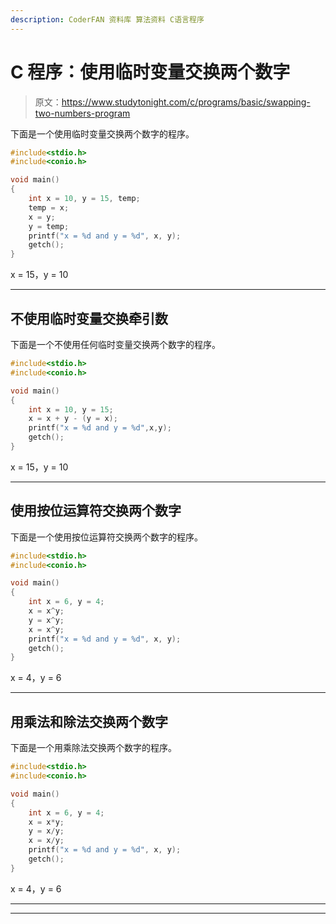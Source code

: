 ```yaml
---
description: CoderFAN 资料库 算法资料 C语言程序
---
```


# C 程序：使用临时变量交换两个数字

> 原文：<https://www.studytonight.com/c/programs/basic/swapping-two-numbers-program>

下面是一个使用临时变量交换两个数字的程序。

```cpp
#include<stdio.h>
#include<conio.h>

void main()
{
    int x = 10, y = 15, temp;
    temp = x;
    x = y;
    y = temp;
    printf("x = %d and y = %d", x, y);
    getch();
}
```

x = 15，y = 10

* * *

## 不使用临时变量交换牵引数

下面是一个不使用任何临时变量交换两个数字的程序。

```cpp
#include<stdio.h>
#include<conio.h>

void main()
{
    int x = 10, y = 15;
    x = x + y - (y = x);
    printf("x = %d and y = %d",x,y);
    getch();
}
```

x = 15，y = 10

* * *

## 使用按位运算符交换两个数字

下面是一个使用按位运算符交换两个数字的程序。

```cpp
#include<stdio.h>
#include<conio.h>

void main()
{
    int x = 6, y = 4;
    x = x^y;
    y = x^y;
    x = x^y;
    printf("x = %d and y = %d", x, y);
    getch();
}
```

x = 4，y = 6

* * *

## 用乘法和除法交换两个数字

下面是一个用乘除法交换两个数字的程序。

```cpp
#include<stdio.h>
#include<conio.h>

void main()
{
    int x = 6, y = 4;
    x = x*y;
    y = x/y;
    x = x/y;
    printf("x = %d and y = %d", x, y);
    getch();
}
```

x = 4，y = 6

* * *

* * *